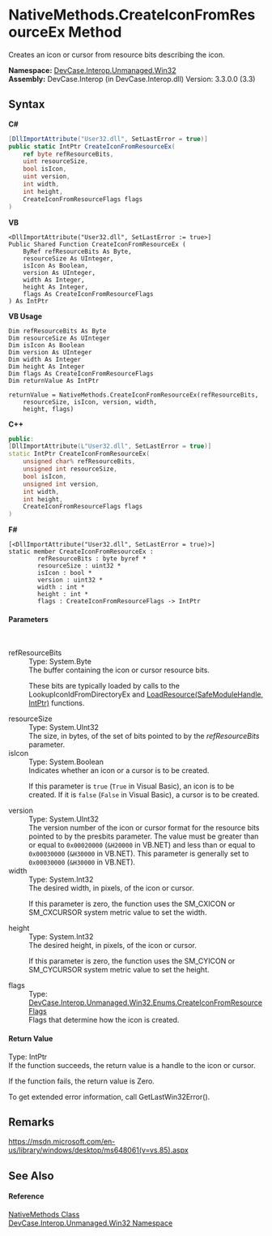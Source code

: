 # NativeMethods.CreateIconFromResourceEx Method 
 

Creates an icon or cursor from resource bits describing the icon.

**Namespace:**&nbsp;<a href="N_DevCase_Interop_Unmanaged_Win32">DevCase.Interop.Unmanaged.Win32</a><br />**Assembly:**&nbsp;DevCase.Interop (in DevCase.Interop.dll) Version: 3.3.0.0 (3.3)

## Syntax

**C#**<br />
``` C#
[DllImportAttribute("User32.dll", SetLastError = true)]
public static IntPtr CreateIconFromResourceEx(
	ref byte refResourceBits,
	uint resourceSize,
	bool isIcon,
	uint version,
	int width,
	int height,
	CreateIconFromResourceFlags flags
)
```

**VB**<br />
``` VB
<DllImportAttribute("User32.dll", SetLastError := true>]
Public Shared Function CreateIconFromResourceEx ( 
	ByRef refResourceBits As Byte,
	resourceSize As UInteger,
	isIcon As Boolean,
	version As UInteger,
	width As Integer,
	height As Integer,
	flags As CreateIconFromResourceFlags
) As IntPtr
```

**VB Usage**<br />
``` VB Usage
Dim refResourceBits As Byte
Dim resourceSize As UInteger
Dim isIcon As Boolean
Dim version As UInteger
Dim width As Integer
Dim height As Integer
Dim flags As CreateIconFromResourceFlags
Dim returnValue As IntPtr

returnValue = NativeMethods.CreateIconFromResourceEx(refResourceBits, 
	resourceSize, isIcon, version, width, 
	height, flags)
```

**C++**<br />
``` C++
public:
[DllImportAttribute(L"User32.dll", SetLastError = true)]
static IntPtr CreateIconFromResourceEx(
	unsigned char% refResourceBits, 
	unsigned int resourceSize, 
	bool isIcon, 
	unsigned int version, 
	int width, 
	int height, 
	CreateIconFromResourceFlags flags
)
```

**F#**<br />
``` F#
[<DllImportAttribute("User32.dll", SetLastError = true)>]
static member CreateIconFromResourceEx : 
        refResourceBits : byte byref * 
        resourceSize : uint32 * 
        isIcon : bool * 
        version : uint32 * 
        width : int * 
        height : int * 
        flags : CreateIconFromResourceFlags -> IntPtr 

```


#### Parameters
&nbsp;<dl><dt>refResourceBits</dt><dd>Type: System.Byte<br />The buffer containing the icon or cursor resource bits. 

 These bits are typically loaded by calls to the LookupIconIdFromDirectoryEx and <a href="M_DevCase_Interop_Unmanaged_Win32_NativeMethods_LoadResource">LoadResource(SafeModuleHandle, IntPtr)</a> functions.</dd><dt>resourceSize</dt><dd>Type: System.UInt32<br />The size, in bytes, of the set of bits pointed to by the *refResourceBits* parameter.</dd><dt>isIcon</dt><dd>Type: System.Boolean<br />Indicates whether an icon or a cursor is to be created. 

 If this parameter is `true` (`True` in Visual Basic), an icon is to be created. If it is `false` (`False` in Visual Basic), a cursor is to be created.</dd><dt>version</dt><dd>Type: System.UInt32<br />The version number of the icon or cursor format for the resource bits pointed to by the presbits parameter. The value must be greater than or equal to `0x00020000` (`&H20000` in VB.NET) and less than or equal to `0x00030000` (`&H30000` in VB.NET). This parameter is generally set to `0x00030000` (`&H30000` in VB.NET).</dd><dt>width</dt><dd>Type: System.Int32<br />The desired width, in pixels, of the icon or cursor. 

 If this parameter is zero, the function uses the SM_CXICON or SM_CXCURSOR system metric value to set the width.</dd><dt>height</dt><dd>Type: System.Int32<br />The desired height, in pixels, of the icon or cursor. 

 If this parameter is zero, the function uses the SM_CYICON or SM_CYCURSOR system metric value to set the height.</dd><dt>flags</dt><dd>Type: <a href="T_DevCase_Interop_Unmanaged_Win32_Enums_CreateIconFromResourceFlags">DevCase.Interop.Unmanaged.Win32.Enums.CreateIconFromResourceFlags</a><br />Flags that determine how the icon is created.</dd></dl>

#### Return Value
Type: IntPtr<br />If the function succeeds, the return value is a handle to the icon or cursor. 

 If the function fails, the return value is Zero. 

 To get extended error information, call GetLastWin32Error().

## Remarks
<a href="https://msdn.microsoft.com/en-us/library/windows/desktop/ms648061(v=vs.85).aspx" target="_blank">https://msdn.microsoft.com/en-us/library/windows/desktop/ms648061(v=vs.85).aspx</a>

## See Also


#### Reference
<a href="T_DevCase_Interop_Unmanaged_Win32_NativeMethods">NativeMethods Class</a><br /><a href="N_DevCase_Interop_Unmanaged_Win32">DevCase.Interop.Unmanaged.Win32 Namespace</a><br />